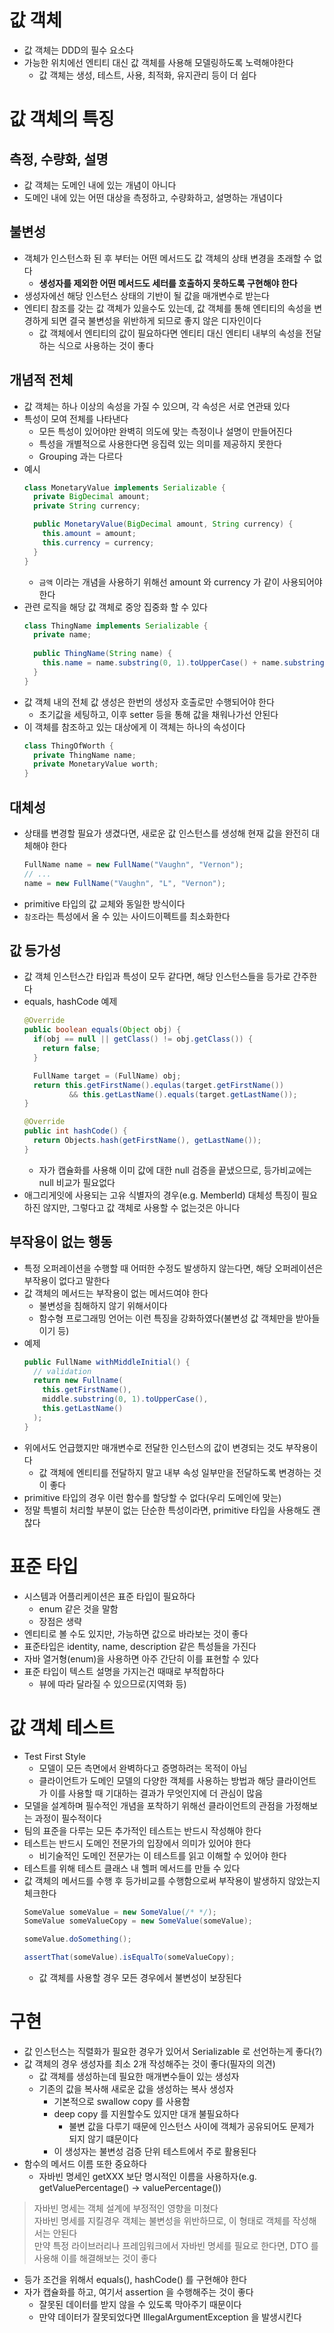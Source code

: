 # 값 객체
- 값 객체는 DDD의 필수 요소다
- 가능한 위치에선 엔티티 대신 값 객체를 사용해 모델링하도록 노력해야한다
  - 값 객체는 생성, 테스트, 사용, 최적화, 유지관리 등이 더 쉽다

# 값 객체의 특징

## 측정, 수량화, 설명
- 값 객체는 도메인 내에 있는 개념이 아니다
- 도메인 내에 있는 어떤 대상을 측정하고, 수량화하고, 설명하는 개념이다

## 불변성
- 객체가 인스턴스화 된 후 부터는 어떤 메서드도 값 객체의 상태 변경을 초래할 수 없다
  - **생성자를 제외한 어떤 메서드도 세터를 호출하지 못하도록 구현해야 한다**
- 생성자에선 해당 인스턴스 상태의 기반이 될 값을 매개변수로 받는다
- 엔티티 참조를 갖는 값 객체가 있을수도 있는데, 값 객체를 통해 엔티티의 속성을 변경하게 되면 결국 불변성을 위반하게 되므로 좋지 않은 디자인이다
  - 값 객체에서 엔티티의 값이 필요하다면 엔티티 대신 엔티티 내부의 속성을 전달하는 식으로 사용하는 것이 좋다

## 개념적 전체
- 값 객체는 하나 이상의 속성을 가질 수 있으며, 각 속성은 서로 연관돼 있다
- 특성이 모여 전체를 나타낸다
  - 모든 특성이 있어야만 완벽히 의도에 맞는 측정이나 설명이 만들어진다
  - 특성을 개별적으로 사용한다면 응집력 있는 의미를 제공하지 못한다
  - Grouping 과는 다르다
- 예시
  ```java
  class MonetaryValue implements Serializable {
    private BigDecimal amount;
    private String currency;

    public MonetaryValue(BigDecimal amount, String currency) {
      this.amount = amount;
      this.currency = currency;
    }
  }
  ```
  - `금액` 이라는 개념을 사용하기 위해선 amount 와 currency 가 같이 사용되어야 한다
- 관련 로직을 해당 값 객체로 중앙 집중화 할 수 있다
  ```java
  class ThingName implements Serializable {
    private name;
    
    public ThingName(String name) {
      this.name = name.substring(0, 1).toUpperCase() + name.substring(1).toLowerCase();
    }
  }
  ```
- 값 객체 내의 전체 값 생성은 한번의 생성자 호출로만 수행되어야 한다
  - 초기값을 세팅하고, 이후 setter 등을 통해 값을 채워나가선 안된다
- 이 객체를 참조하고 있는 대상에게 이 객체는 하나의 속성이다
  ```java
  class ThingOfWorth {
    private ThingName name;
    private MonetaryValue worth;
  }
  ```

## 대체성
- 상태를 변경할 필요가 생겼다면, 새로운 값 인스턴스를 생성해 현재 값을 완전히 대체해야 한다
  ```java
  FullName name = new FullName("Vaughn", "Vernon");
  // ...
  name = new FullName("Vaughn", "L", "Vernon");
  ```
- primitive 타입의 값 교체와 동일한 방식이다
- `참조`라는 특성에서 올 수 있는 사이드이펙트를 최소화한다

## 값 등가성
- 값 객체 인스턴스간 타입과 특성이 모두 같다면, 해당 인스턴스들을 등가로 간주한다
- equals, hashCode 예제
  ```java
  @Override
  public boolean equals(Object obj) {
    if(obj == null || getClass() != obj.getClass()) {
      return false;
    }

    FullName target = (FullName) obj;
    return this.getFirstName().equlas(target.getFirstName()) 
            && this.getLastName().equals(target.getLastName());
  }

  @Override
  public int hashCode() {
    return Objects.hash(getFirstName(), getLastName());
  }
  ```
  - 자가 캡슐화를 사용해 이미 값에 대한 null 검증을 끝냈으므로, 등가비교에는 null 비교가 필요없다
- 애그리게잇에 사용되는 고유 식별자의 경우(e.g. MemberId) 대체성 특징이 필요하진 않지만, 그렇다고 값 객체로 사용할 수 없는것은 아니다

## 부작용이 없는 행동
- 특정 오퍼레이션을 수행할 때 어떠한 수정도 발생하지 않는다면, 해당 오퍼레이션은 부작용이 없다고 말한다
- 값 객체의 메서드는 부작용이 없는 메서드여야 한다
  - 불변성을 침해하지 않기 위해서이다
  - 함수형 프로그래밍 언어는 이런 특징을 강화하였다(불변성 값 객체만을 받아들이기 등)
- 예제
  ```java
  public FullName withMiddleInitial() {
    // validation
    return new Fullname(
      this.getFirstName(),
      middle.substring(0, 1).toUpperCase(),
      this.getLastName()
    );
  }
  ```
- 위에서도 언급했지만 매개변수로 전달한 인스턴스의 값이 변경되는 것도 부작용이다
  - 값 객체에 엔티티를 전달하지 말고 내부 속성 일부만을 전달하도록 변경하는 것이 좋다
- primitive 타입의 경우 이런 함수를 할당할 수 없다(우리 도메인에 맞는)
- 정말 특별히 처리할 부분이 없는 단순한 특성이라면, primitive 타입을 사용해도 괜찮다

# 표준 타입
- 시스템과 어플리케이션은 표준 타입이 필요하다
  - enum 같은 것을 말함
  - 장점은 생략
- 엔티티로 볼 수도 있지만, 가능하면 값으로 바라보는 것이 좋다
- 표준타입은 identity, name, description 같은 특성들을 가진다
- 자바 열거형(enum)을 사용하면 아주 간단히 이를 표현할 수 있다
- 표준 타입이 텍스트 설명을 가지는건 때때로 부적합하다
  - 뷰에 따라 달라질 수 있으므로(지역화 등)

# 값 객체 테스트
- Test First Style
  - 모델이 모든 측면에서 완벽하다고 증명하려는 목적이 아님
  - 클라이언트가 도메인 모델의 다양한 객체를 사용하는 방법과 해당 클라이언트가 이를 사용할 때 기대하는 결과가 무엇인지에 더 관심이 많음
- 모델을 설계하며 필수적인 개념을 포착하기 위해선 클라이언트의 관점을 가정해보는 과정이 필수적이다
- 팀의 표준을 다루는 모든 추가적인 테스트는 반드시 작성해야 한다
- 테스트는 반드시 도메인 전문가의 입장에서 의미가 있어야 한다
  - 비기술적인 도메인 전문가는 이 테스트를 읽고 이해할 수 있어야 한다
- 테스트를 위해 테스트 클래스 내 헬퍼 메서드를 만들 수 있다
- 값 객체의 메서드를 수행 후 등가비교를 수행함으로써 부작용이 발생하지 않았는지 체크한다
  ```java
  SomeValue someValue = new SomeValue(/* */);
  SomeValue someValueCopy = new SomeValue(someValue);
  
  someValue.doSomething();
  
  assertThat(someValue).isEqualTo(someValueCopy);
  ```
  - 값 객체를 사용할 경우 모든 경우에서 불변성이 보장된다

# 구현
- 값 인스턴스는 직렬화가 필요한 경우가 있어서 Serializable 로 선언하는게 좋다(?)
- 값 객체의 경우 생성자를 최소 2개 작성해주는 것이 좋다(필자의 의견)
  - 값 객체를 생성하는데 필요한 매개변수들이 있는 생성자
  - 기존의 값을 복사해 새로운 값을 생성하는 복사 생성자
    - 기본적으로 swallow copy 를 사용함
    - deep copy 를 지원할수도 있지만 대개 불필요하다
      - 불변 값을 다루기 때문에 인스턴스 사이에 객체가 공유되어도 문제가 되지 않기 떄문이다
    - 이 생성자는 불변성 검증 단위 테스트에서 주로 활용된다
- 함수의 메서드 이름 또한 중요하다
  - 자바빈 명세인 getXXX 보단 명시적인 이름을 사용하자(e.g. getValuePercentage() -> valuePercentage())

> 자바빈 명세는 객체 설계에 부정적인 영향을 미쳤다  
> 자바빈 명세를 지킬경우 객체는 불변성을 위반하므로, 이 형태로 객체를 작성해서는 안된다  
> 만약 특정 라이브러리나 프레임워크에서 자바빈 명세를 필요로 한다면, DTO 를 사용해 이를 해결해보는 것이 좋다  

- 등가 조건을 위해서 equals(), hashCode() 를 구현해야 한다
- 자가 캡슐화를 하고, 여기서 assertion 을 수행해주는 것이 좋다
  - 잘못된 데이터를 받지 않을 수 있도록 막아주기 때문이다
  - 만약 데이터가 잘못되었다면 IllegalArgumentException 을 발생시킨다